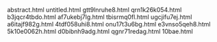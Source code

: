 abstract.html
untitled.html
gtt9lnruhe8.html
qrn1k26k054.html
b3jqcr4tbdo.html
af7ukebj7lg.html
tbisrmq0fl.html
ugcjifu7ej.html
a6itajf982g.html
4tdf058uhi8.html
onu17t3u6bg.html
e3vnso5qeh8.html
5k10e0062h.html
d0bibnh9adg.html
qgnr71redag.html
10bae.html